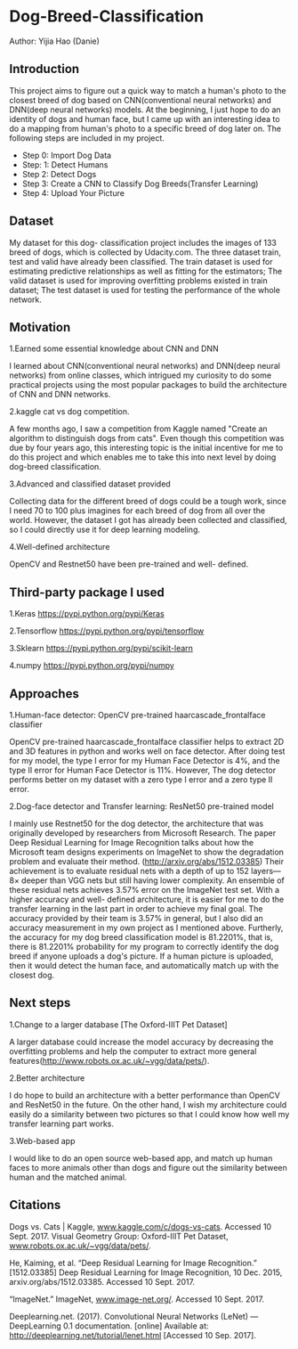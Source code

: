 # Dog-Breed-Classification
Author: Yijia Hao (Danie)

## Introduction
This project aims to figure out a quick way to match a human's photo to the closest breed of dog based on CNN(conventional neural networks) and DNN(deep neural networks) models. At the beginning, I just hope to do an identity of dogs and human face, but I came up with an interesting idea to do a mapping from human's photo to a specific breed of dog later on. The following steps are included in my project.
* Step 0: 
Import Dog Data
* Step: 1:
Detect Humans
* Step 2: 
Detect Dogs
* Step 3: 
Create a CNN to Classify Dog Breeds(Transfer Learning)
* Step 4:
Upload Your Picture

## Dataset
My dataset for this dog- classification project includes the images of 133 breed of dogs, which is collected by Udacity.com. The three dataset train, test and valid have already been classified. The train dataset is used for estimating predictive relationships as well as fitting for the estimators; The valid dataset is used for improving overfitting problems existed in train dataset; The test dataset is used for testing the performance of the whole network.

## Motivation
1.Earned some essential knowledge about CNN and DNN 

I learned about CNN(conventional neural networks) and DNN(deep neural networks) from online classes, which intrigued my curiosity to do some practical projects using the most popular packages to build the architecture of CNN and DNN networks.

2.kaggle cat vs dog competition. 

A few months ago, I saw a competition from Kaggle named "Create an algorithm to distinguish dogs from cats". Even though this competition was due by four years ago, this interesting topic is the initial incentive for me to do this project and which enables me to take this into next level by doing dog-breed classification.


3.Advanced and classified dataset provided

Collecting data for the different breed of dogs could be a tough work, since I need 70 to 100 plus imagines for each breed of dog from all over the world. However, the dataset I got has already been collected and classified, so I could directly use it for deep learning modeling.


4.Well-defined architecture

OpenCV and Restnet50 have been pre-trained and well- defined.

## Third-party package I used
1.Keras
https://pypi.python.org/pypi/Keras

2.Tensorflow
https://pypi.python.org/pypi/tensorflow

3.Sklearn
https://pypi.python.org/pypi/scikit-learn

4.numpy
https://pypi.python.org/pypi/numpy

## Approaches
1.Human-face detector: OpenCV pre-trained haarcascade_frontalface classifier 

OpenCV pre-trained haarcascade_frontalface classifier helps to extract 2D and 3D features in python and works well on face detector. After doing test for my model, the type I error for my Human Face Detector is 4%, and the type II error for Human Face Detector is 11%. However, The dog detector performs better on my dataset with a zero type I error and a zero type II error.


2.Dog-face detector and Transfer learning: ResNet50 pre-trained model 

I mainly use Restnet50 for the dog detector, the architecture that was originally developed by researchers from Microsoft Research. The paper Deep Residual Learning for Image Recognition talks about how the Microsoft team designs experiments on ImageNet to show the degradation problem and evaluate their method. (http://arxiv.org/abs/1512.03385) Their achievement is to evaluate residual nets with a depth of up to 152 layers—8× deeper than VGG nets but still having lower complexity. An ensemble of these residual nets achieves 3.57% error on the ImageNet test set. With a higher accuracy and well- defined architecture, it is easier for me to do the transfer learning in the last part in order to achieve my final goal. The accuracy provided by their team is 3.57% in general, but I also did an accuracy measurement in my own project as I mentioned above. Furtherly, the accuracy for my dog breed classification model is 81.2201%, that is, there is 81.2201% probability for my program to correctly identify the dog breed if anyone uploads a dog's picture. If a human picture is uploaded, then it would detect the human face, and automatically match up with the closest dog.

## Next steps
1.Change to a larger database [The Oxford-IIIT Pet Dataset]

A larger database could increase the model accuracy by decreasing the overfitting problems and help the computer to extract more general features(http://www.robots.ox.ac.uk/~vgg/data/pets/).

2.Better architecture 

I do hope to build an architecture with a better performance than OpenCV and ResNet50 in the future. On the other hand, I wish my architecture could easily do a similarity between two pictures so that I could know how well my transfer learning part works.

3.Web-based app

I would like to do an open source web-based app, and match up human faces to more animals other than dogs and figure out the similarity between human and the matched animal.

## Citations
Dogs vs. Cats | Kaggle, www.kaggle.com/c/dogs-vs-cats. Accessed 10 Sept. 2017.
  Visual Geometry Group: Oxford-IIIT Pet Dataset, www.robots.ox.ac.uk/~vgg/data/pets/.

He, Kaiming, et al. “Deep Residual Learning for Image Recognition.” [1512.03385] Deep Residual Learning for Image Recognition, 10 Dec.       2015, arxiv.org/abs/1512.03385. Accessed 10 Sept. 2017.

“ImageNet.” ImageNet, www.image-net.org/. Accessed 10 Sept. 2017.

Deeplearning.net. (2017). Convolutional Neural Networks (LeNet) — DeepLearning 0.1 documentation. [online] Available at:      http://deeplearning.net/tutorial/lenet.html [Accessed 10 Sep. 2017].


